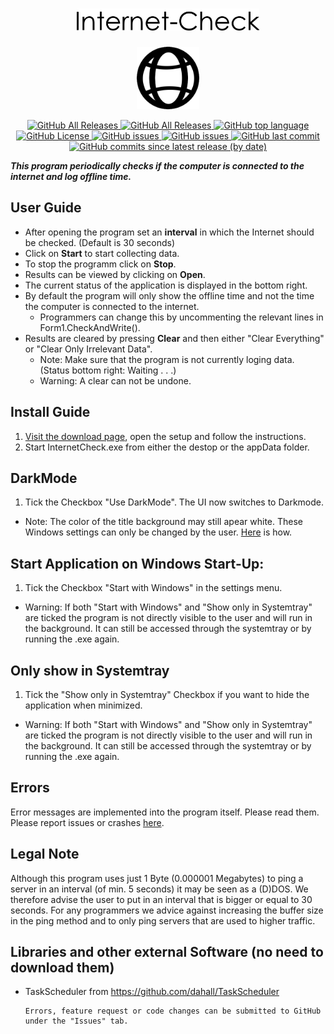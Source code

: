 <div class="Head">
<p>  
     <h1 align="center"> <img src="https://github.com/Rllyyy/Internet-Check/blob/master/Internet%20Check/icons/Internet-Check-Logo.png" height="35" alt="LogoText"> </h1>
</p>
<p align="center">
  <img src="https://raw.githubusercontent.com/Rllyyy/Internet-Check/master/Internet%20Check/icons/InternetSymbolPNG.png" height="100">
</p>
</div>
<div class="Badges">
  <p align="center">
      <a href="https://github.com/Rllyyy/Internet-Check/releases">
          <img src="https://img.shields.io/github/downloads/Rllyyy/Internet-Check/total?color=%232C974B&label=Downloads&style=flat-square" alt="GitHub All Releases">
       </a>
      <a href="https://github.com/Rllyyy/Internet-Check/releases">
          <img src="https://img.shields.io/github/v/release/rllyyy/Internet-Check?color=%232C974B&label=Release&style=flat-square" alt="GitHub All Releases">
      </a>
      <a href="https://en.wikipedia.org/wiki/C_Sharp_(programming_language) target=_blank">
          <img src="https://img.shields.io/github/languages/top/Rllyyy/Internet-Check?color=%232C974B&style=flat-square" alt="GitHub top language"> 
      </a>
      <a href="https://github.com/Rllyyy/Internet-Check/blob/master/LICENSE">
          <img src="https://img.shields.io/github/license/rllyyy/Internet-Check?color=%232C974B&label=License&style=flat-square" alt="GitHub License">
      </a>
      <a href="https://github.com/Rllyyy/Internet-Check/issues">
          <img src="https://img.shields.io/github/issues-raw/rllyyy/Internet-Check?label=Open%20Issues%2FFeature%20Requests&style=flat-square" alt="GitHub issues">
      </a>
      <a href="https://github.com/Rllyyy/Internet-Check/issues?q=is%3Aissue+is%3Aclosed">
          <img src="https://img.shields.io/github/issues-closed-raw/Rllyyy/Internet-Check?color=%232C974B&label=Closed%20Issues%2FImplemented%20Features&style=flat-square"                 alt="GitHub issues">
      </a>   
      <a href="https://github.com/Rllyyy/Internet-Check/commits/master">
          <img alt="GitHub last commit" src="https://img.shields.io/github/last-commit/rllyyy/Internet-Check?color=%232C974B&label=Last%20Commit&style=flat-square">
      </a>
      <a href="https://github.com/Rllyyy/Internet-Check/commits/master">
          <img alt="GitHub commits since latest release (by date)" src="https://img.shields.io/github/commits-since/rllyyy/internet-check/latest?color=%232C974B&label=Commits%20Since%20Last%20Release&style=flat-square">
       </a>
   </p>
</div>

___This program periodically checks if the computer is connected to the internet and log offline time.___

## User Guide
- After opening the program set an **interval** in which the Internet should be checked. (Default is 30 seconds)
- Click on **Start** to start collecting data.
- To stop the programm click on **Stop**.
- Results can be viewed by clicking on **Open**.
- The current status of the application is displayed in the bottom right.
- By default the program will only show the offline time and not the time the computer is connected to the internet. 
     - Programmers can change this by uncommenting the relevant lines in Form1.CheckAndWrite().
- Results are cleared by pressing **Clear** and then either "Clear Everything" or "Clear Only Irrelevant Data". 
     - Note: Make sure that the program is not currently loging data. (Status bottom right: Waiting . . .)
     - Warning: A clear can not be undone.

## Install Guide
1. [Visit the download page](https://github.com/Rllyyy/Internet-Check/releases/latest), open the setup and follow the instructions.
2. Start InternetCheck.exe from either the destop or the appData folder.

## DarkMode
1. Tick the Checkbox "Use DarkMode". The UI now switches to Darkmode.
  - Note: The color of the title background may still apear white. These Windows settings can only be changed by the user. [Here](https://www.hellotech.com/guide/for/how-to-enable-dark-mode-in-windows-10) is how.

## Start Application on Windows Start-Up:
1. Tick the Checkbox "Start with Windows" in the settings menu.
- Warning: If both "Start with Windows" and "Show only in Systemtray" are ticked the program is not directly visible to the user and will run in the background. It can still be accessed through the systemtray or by running the .exe again. 
  
## Only show in Systemtray
1. Tick the "Show only in Systemtray" Checkbox if you want to hide the application when minimized.
- Warning: If both "Start with Windows" and "Show only in Systemtray" are ticked the program is not directly visible to the user and will run in the background. It can still be accessed through the systemtray or by running the .exe again.

## Errors
Error messages are implemented into the program itself. Please read them.
Please report issues or crashes [here](https://github.com/Rllyyy/Internet-Check/issues/new/choose). 
    
## Legal Note
Although this program uses just 1 Byte (0.000001 Megabytes) to ping a server in an interval (of min. 5 seconds) it may be seen as a (D)DOS. 
We therefore advise the user to put in an interval that is bigger or equal to 30 seconds.
For any programmers we advice against increasing the buffer size in the ping method and to only ping servers that are used to higher traffic.

## Libraries and other external Software (no need to download them)
- TaskScheduler from https://github.com/dahall/TaskScheduler



      Errors, feature request or code changes can be submitted to GitHub under the "Issues" tab.
